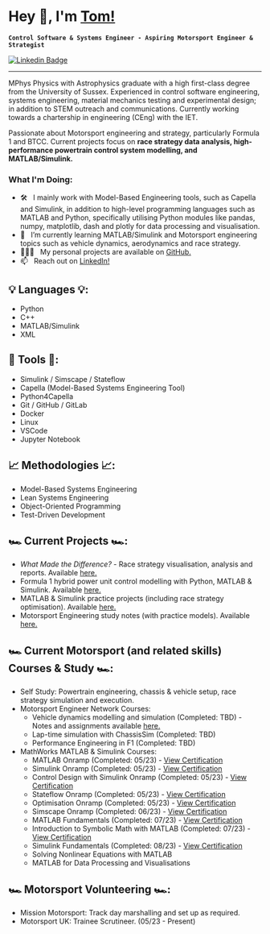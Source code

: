 # Hey 👋, I'm [Tom!](https://github.com/TomWebster98)
**`Control Software & Systems Engineer - Aspiring Motorsport Engineer & Strategist`**

[![Linkedin Badge](https://img.shields.io/badge/-LinkedIn-blue?style=flat&logo=Linkedin&logoColor=white&link=https://www.linkedin.com/in/tom-webster98/)](https://www.linkedin.com/in/tom-webster98/)

-----------------------------------

MPhys Physics with Astrophysics graduate with a high first-class degree from the University of Sussex. Experienced in control software engineering, systems engineering, material mechanics testing and experimental design; in addition to STEM outreach and communications. Currently working towards a chartership in engineering (CEng) with the IET.

Passionate about Motorsport engineering and strategy, particularly Formula 1 and BTCC. Current projects focus on **race strategy data analysis, high-performance powertrain control system modelling, and MATLAB/Simulink.**

### What I'm Doing:

- 🛠 &nbsp; I mainly work with Model-Based Engineering tools, such as Capella and Simulink, in addition to high-level programming languages such as MATLAB and Python, specifically utilising Python modules like pandas, numpy, matplotlib, dash and plotly for data processing and visualisation.
- 🌱 &nbsp; I’m currently learning MATLAB/Simulink and Motorsport engineering topics such as vehicle dynamics, aerodynamics and race strategy.
- 👨🏻‍💻 &nbsp; My personal projects are available on [GitHub.](https://github.com/TomWebster98?tab=repositories)
- 📫 &nbsp; Reach out on [LinkedIn!](https://www.linkedin.com/in/tom-webster98/)

## 💡 Languages 💡:
- Python
- C++
- MATLAB/Simulink
- XML

## 🔨 Tools 🔨:
- Simulink / Simscape / Stateflow
- Capella (Model-Based Systems Engineering Tool)
- Python4Capella
- Git / GitHub / GitLab
- Docker
- Linux
- VSCode
- Jupyter Notebook

## 📈 Methodologies 📈:
- Model-Based Systems Engineering
- Lean Systems Engineering
- Object-Oriented Programming
- Test-Driven Development

## 🏎️ Current Projects 🏎️:
- *What Made the Difference?* - Race strategy visualisation, analysis and reports. Available [here.](https://github.com/TomWebster98/Race-Strategy-Analysis)
- Formula 1 hybrid power unit control modelling with Python, MATLAB & Simulink. Available [here.](https://github.com/TomWebster98/Control-System-Modelling)
- MATLAB & Simulink practice projects (including race strategy optimisation). Available [here.](https://github.com/TomWebster98/MATLAB-Simulink-Practice)
- Motorsport Engineering study notes (with practice models). Available [here.](https://github.com/TomWebster98/Motorsport-Engineering-Notes)

## 🏎️ Current Motorsport (and related skills) Courses & Study 🏎️:
- Self Study: Powertrain engineering, chassis & vehicle setup, race strategy simulation and execution.
- Motorsport Engineer Network Courses: 
    - Vehicle dynamics modelling and simulation (Completed: TBD) - Notes and assignments available [here.](https://github.com/TomWebster98/Motorsport-Engineering-Notes/tree/main/Vehicle_Dynamics_Modelling_and_Simulation)
    - Lap-time simulation with ChassisSim (Completed: TBD)
    - Performance Engineering in F1 (Completed: TBD)
- MathWorks MATLAB & Simulink Courses:
    - MATLAB Onramp (Completed: 05/23) - [View Certification](https://matlabacademy.mathworks.com/progress/share/certificate.html?id=e83c5be5-2541-4b88-b2da-482e3b69c29b&)
    - Simulink Onramp (Completed: 05/23) - [View Certification](https://matlabacademy.mathworks.com/progress/share/certificate.html?id=5c63cf78-b374-468f-b0b2-7b715185d5af&)
    - Control Design with Simulink Onramp (Completed: 05/23) - [View Certification](https://matlabacademy.mathworks.com/progress/share/certificate.html?id=6a272ea4-3d19-4b82-867a-deb50fd81dfa&)
    - Stateflow Onramp (Completed: 05/23) - [View Certification](https://matlabacademy.mathworks.com/progress/share/certificate.html?id=4846b1db-3884-4567-8931-7eae7764ffc5&)
    - Optimisation Onramp (Completed: 05/23) - [View Certification](https://matlabacademy.mathworks.com/progress/share/certificate.html?id=c9baa8df-b7d0-4c95-afda-c6c52c93028c&)
    - Simscape Onramp (Completed: 06/23) - [View Certification](https://matlabacademy.mathworks.com/progress/share/certificate.html?id=5a074a7a-341f-4623-a15e-7b4e34a2e1e9&)
    - MATLAB Fundamentals (Completed: 07/23) - [View Certification](https://matlabacademy.mathworks.com/progress/share/certificate.html?id=2596125c-0782-4b1d-95d7-2a801e818fc3&)
    - Introduction to Symbolic Math with MATLAB (Completed: 07/23) - [View Certification](https://matlabacademy.mathworks.com/progress/share/certificate.html?id=9df43384-2085-43a9-a2c9-6b4e58163f3a&)
    - Simulink Fundamentals (Completed: 08/23) - [View Certification](https://matlabacademy.mathworks.com/progress/share/certificate.html?id=75b920cc-a817-497b-934f-d5fb4f893674&)
    - Solving Nonlinear Equations with MATLAB
    - MATLAB for Data Processing and Visualisations

## 🏎️ Motorsport Volunteering 🏎️:
- Mission Motorsport: Track day marshalling and set up as required.
- Motorsport UK: Trainee Scrutineer. (05/23 - Present)
